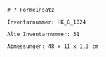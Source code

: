 
            # ? Formeinsatz
    
            Inventarnummer: HK_G_1024
    
            Alte Inventarnummer: 31
    
            Abmessungen: 48 x 11 x 1,3 cm
            